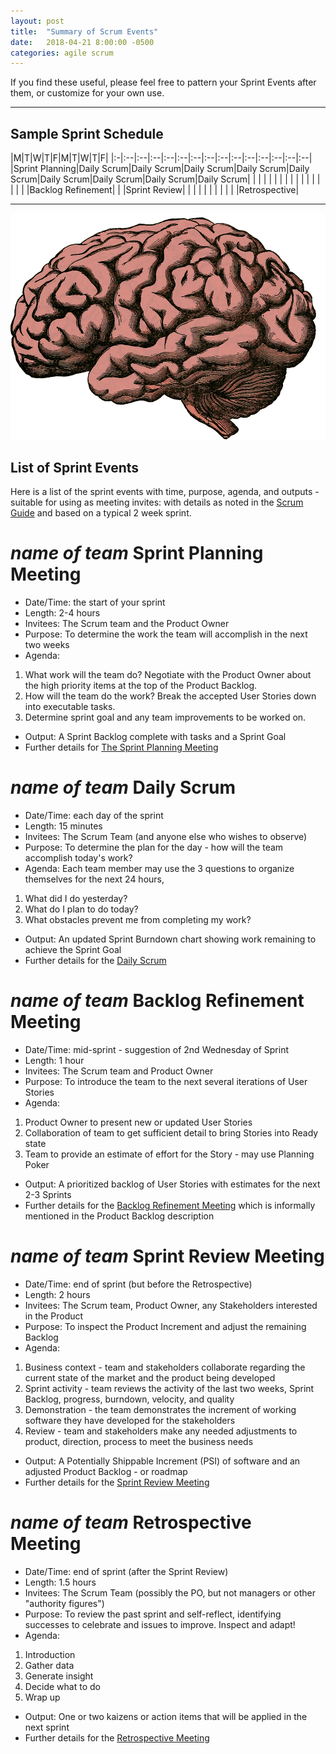 ```yaml
---
layout: post
title:  "Summary of Scrum Events"
date:   2018-04-21 8:00:00 -0500
categories: agile scrum
---
```


If you find these useful, please feel free to pattern your Sprint Events after them, or customize for your own use.

---

Sample Sprint Schedule
----------------------

|M|T|W|T|F|M|T|W|T|F|
|:-|:--|:--|:--|:--|:--|:--|:--|:--|:--|:--|:--|:--|:--|:--|
|Sprint Planning|Daily Scrum|Daily Scrum|Daily Scrum|Daily Scrum|Daily Scrum|Daily Scrum|Daily Scrum|Daily Scrum|Daily Scrum|
| | | | | | | | | |
| | | | | | |Backlog Refinement| | |Sprint Review|
| | | | | | | | | |Retrospective|
	
---

![brain](../assets/brain.png)

List of Sprint Events
---------------------

Here is a list of the sprint events with time, purpose, agenda, and outputs - suitable for using as meeting invites:
with details as noted in the [Scrum Guide](http://scrumguides.org/scrum-guide.html) and based on a typical 2 week sprint.

*name of team* Sprint Planning Meeting
====================================

* Date/Time: the start of your sprint
* Length: 2-4 hours
* Invitees: The Scrum team and the Product Owner
* Purpose: To determine the work the team will accomplish in the next two weeks
* Agenda:
1. What work will the team do?  Negotiate with the Product Owner about the high priority items at the top of the Product Backlog.
2. How will the team do the work?  Break the accepted User Stories down into executable tasks.
3. Determine sprint goal and any team improvements to be worked on.
* Output: A Sprint Backlog complete with tasks and a Sprint Goal
* Further details for [The Sprint Planning Meeting](http://scrumguides.org/scrum-guide.html#events-planning)

*name of team* Daily Scrum
========================

* Date/Time: each day of the sprint
* Length: 15 minutes
* Invitees: The Scrum Team (and anyone else who wishes to observe)
* Purpose: To determine the plan for the day - how will the team accomplish today's work?
* Agenda: Each team member may use the 3 questions to organize themselves for the next 24 hours,
1. What did I do yesterday?
2. What do I plan to do today?
3. What obstacles prevent me from completing my work?
* Output: An updated Sprint Burndown chart showing work remaining to achieve the Sprint Goal
* Further details for the [Daily Scrum](http://scrumguides.org/scrum-guide.html#events-daily)

*name of team* Backlog Refinement Meeting
=======================================

* Date/Time: mid-sprint - suggestion of 2nd Wednesday of Sprint
* Length: 1 hour
* Invitees: The Scrum team and Product Owner
* Purpose: To introduce the team to the next several iterations of User Stories
* Agenda:
1. Product Owner to present new or updated User Stories
2. Collaboration of team to get sufficient detail to bring Stories into Ready state
3. Team to provide an estimate of effort for the Story - may use Planning Poker
* Output: A prioritized backlog of User Stories with estimates for the next 2-3 Sprints
* Further details for the [Backlog Refinement Meeting](https://www.mountaingoatsoftware.com/blog/product-backlog-refinement-grooming) which is informally mentioned in the Product Backlog description

*name of team* Sprint Review Meeting
==================================

* Date/Time: end of sprint (but before the Retrospective)
* Length: 2 hours
* Invitees: The Scrum team, Product Owner, any Stakeholders interested in the Product
* Purpose: To inspect the Product Increment and adjust the remaining Backlog
* Agenda:
1. Business context - team and stakeholders collaborate regarding the current state of the market and the product being developed
2. Sprint activity - team reviews the activity of the last two weeks, Sprint Backlog, progress, burndown, velocity, and quality
3. Demonstration - the team demonstrates the increment of working software they have developed for the stakeholders
4. Review - team and stakeholders make any needed adjustments to product, direction, process to meet the business needs
* Output: A Potentially Shippable Increment (PSI) of software and an adjusted Product Backlog - or roadmap
* Further details for the [Sprint Review Meeting](http://scrumguides.org/scrum-guide.html#events-review)

*name of team* Retrospective Meeting
==================================

* Date/Time: end of sprint (after the Sprint Review)
* Length: 1.5 hours
* Invitees: The Scrum Team (possibly the PO, but not managers or other "authority figures")
* Purpose: To review the past sprint and self-reflect, identifying successes to celebrate and issues to improve.  Inspect and adapt!
* Agenda:
1. Introduction
2. Gather data
3. Generate insight
4. Decide what to do
5. Wrap up
* Output: One or two kaizens or action items that will be applied in the next sprint
* Further details for the [Retrospective Meeting](http://scrumguides.org/scrum-guide.html#events-retro)